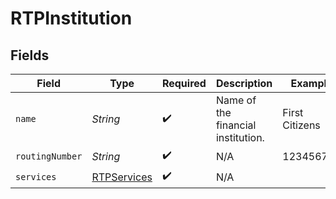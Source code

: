 # RTPInstitution


## Fields

| Field                                                 | Type                                                  | Required                                              | Description                                           | Example                                               |
| ----------------------------------------------------- | ----------------------------------------------------- | ----------------------------------------------------- | ----------------------------------------------------- | ----------------------------------------------------- |
| `name`                                                | *String*                                              | :heavy_check_mark:                                    | Name of the financial institution.                    | First Citizens                                        |
| `routingNumber`                                       | *String*                                              | :heavy_check_mark:                                    | N/A                                                   | 123456789                                             |
| `services`                                            | [RTPServices](../../models/components/RTPServices.md) | :heavy_check_mark:                                    | N/A                                                   |                                                       |